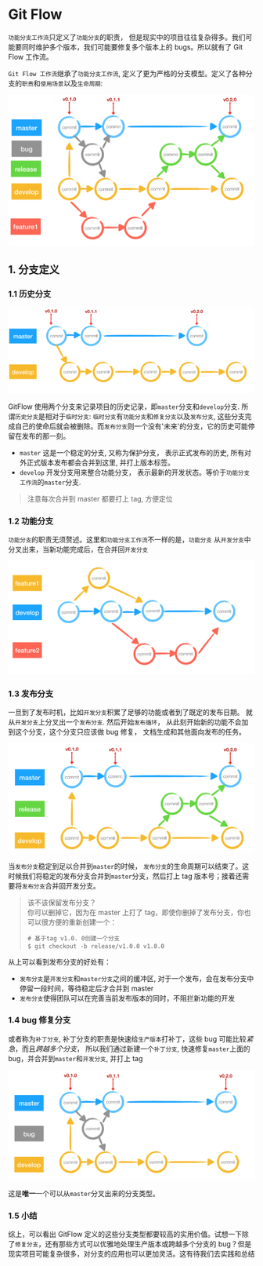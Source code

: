 # Git Flow

`功能分支工作流`只定义了`功能分支`的职责， 但是现实中的项目往往复杂得多。我们可能要同时维护多个版本，我们可能要修复多个版本上的 bugs。所以就有了 Git Flow 工作流。

`Git Flow 工作流`继承了`功能分支工作流`, 定义了更为严格的分支模型。定义了各种分支的`职责`和`使用场景`以及`生命周期`:

![git flow配图](images/git_flow.png)

## 1. 分支定义

### 1.1 历史分支

![历史分支配图](images/history_branch.png)

GitFlow 使用两个分支来记录项目的历史记录，即`master`分支和`develop`分支. 所谓`历史分支`是相对于`临时分支`: `临时分支`有`功能分支`和`修复分支`以及`发布分支`, 这些分支完成自己的使命后就会被删除。而`发布分支`则一个没有'未来'的分支，它的历史可能停留在发布的那一刻。

* `master` 这是一个稳定的分支, 又称为保护分支， 表示正式发布的历史, 所有对外正式版本发布都会合并到这里, 并打上版本标签。
* `develop` 开发分支用来整合功能分支， 表示最新的开发状态。等价于`功能分支工作流`的`master`分支.

> 注意每次合并到 master 都要打上 tag, 方便定位

### 1.2 功能分支

`功能分支`的职责无须赘述。这里和`功能分支工作流`不一样的是，`功能分支` 从`开发分支`中分叉出来，当新功能完成后，在合并回`开发分支`

![功能分支配图](images/feature_branch.png)

### 1.3 发布分支

一旦到了发布时机，比如`开发分支`积累了足够的功能或者到了既定的发布日期。 就从`开发分支`上分叉出一个`发布分支`. 然后开始`发布循环`， 从此刻开始新的功能不会加到这个分支，这个分支只应该做 bug 修复， 文档生成和其他面向发布的任务。

![发布分支配图](images/release_branch.png)

当`发布分支`稳定到足以合并到`master`的时候， `发布分支`的生命周期可以结束了。这时候我们将稳定的发布分支合并到`master`分支，然后打上 tag 版本号；接着还需要将`发布分支`合并回开发分支。

> 该不该保留发布分支？<br/>
> 你可以删掉它，因为在 master 上打了 tag，即使你删掉了发布分支，你也可以很方便的重新创建一个：
>
> ```shell
> # 基于tag v1.0. 0创建一个分支
> $ git checkout -b release/v1.0.0 v1.0.0
> ```

从上可以看到发布分支的好处有：

* `发布分支`是`开发分支`和`master分支`之间的缓冲区, 对于一个发布，会在发布分支中停留一段时间，等待稳定后才合并到 master
* `发布分支`使得团队可以在完善当前发布版本的同时，不阻拦新功能的开发

### 1.4 bug 修复分支

或者称为`补丁分支`, 补丁分支的职责是快速给`生产版本`打补丁，这些 bug 可能比较*紧急*，而且*跨越多个分支*， 所以我们通过新建一个`补丁分支`, 快速修复`master`上面的 bug，并合并到`master`和`开发分支`, 并打上 tag

![补丁分支配图](images/bug_branch.png)

这是**唯一**一个可以从`master`分叉出来的分支类型。

### 1.5 小结

综上，可以看出 GitFlow 定义的这些分支类型都要较高的实用价值。试想一下除了`修复分支`，还有那些方式可以优雅地处理生产版本或跨越多个分支的 bug？但是现实项目可能复杂很多，对分支的应用也可以更加灵活。这有待我们去实践和总结

